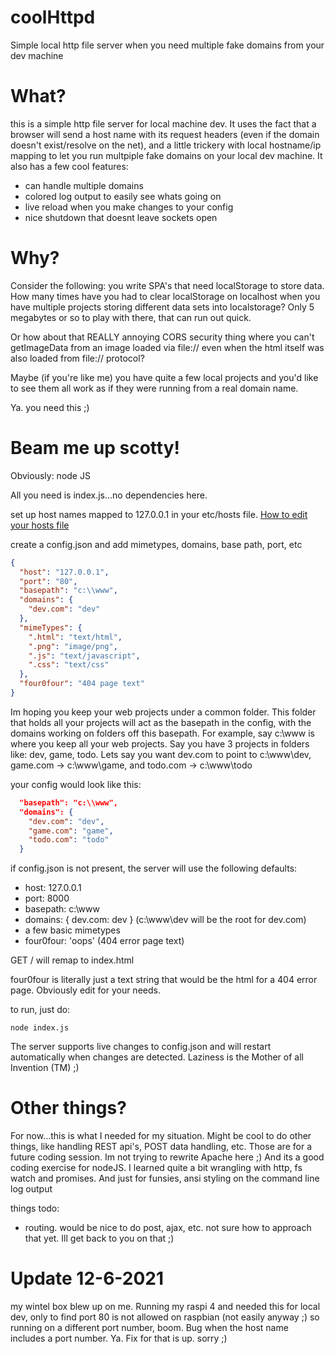 # coolHttpd
Simple local http file server when you need multiple fake domains from your dev machine

# What?
this is a simple http file server for local machine dev. It uses the fact that a
browser	will send a host name with its request headers (even if the domain doesn't
exist/resolve on the net), and a little trickery with local hostname/ip mapping
to let you run multpiple fake domains on your local dev machine. It also has a
few cool features:
* can handle multiple domains
* colored log output to easily see whats going on
* live reload when you make changes to your config
* nice shutdown that doesnt leave sockets open

# Why?
Consider the following: you write SPA's that need localStorage to store data. How 
many times have you had to clear localStorage on localhost when you have multiple projects storing
different data sets into localstorage? Only 5	megabytes or so to play with there, that can run out quick. 

Or how about that REALLY annoying CORS security thing where you can't getImageData
from an image loaded via file:// even when the html itself was also loaded from file://
protocol? 

Maybe (if you're like me) you have quite a few local projects and you'd like to 
see them all work as if they were running from a real domain name.

Ya. you need this ;)

# Beam me up scotty!
Obviously: node JS

All you need is index.js...no dependencies here.

set up host names mapped to 127.0.0.1 in your etc/hosts file. [How to edit your hosts file](https://www.howtogeek.com/howto/27350/beginner-geek-how-to-edit-your-hosts-file/)

create a config.json and add mimetypes, domains, base path, port, etc
```json
{
  "host": "127.0.0.1",
  "port": "80",
  "basepath": "c:\\www",
  "domains": {
    "dev.com": "dev"
  },
  "mimeTypes": {
    ".html": "text/html",
    ".png": "image/png",
    ".js": "text/javascript",
    ".css": "text/css"
  },
  "four0four": "404 page text"
}
```

Im hoping you keep your web projects under a common folder. This folder that holds all your projects will act as the basepath in the config, with the domains working on
folders off this basepath. For example, say c:\www is where you keep all your web projects. Say you have 3 projects in folders like: dev, game, todo. Lets say you want dev.com to point to c:\www\dev, game.com -> c:\www\game, and todo.com -> c:\www\todo

your config would look like this:
```json
  "basepath": "c:\\www",
  "domains": {
    "dev.com": "dev",
    "game.com": "game",
    "todo.com": "todo"
  }
```

if config.json is not present, the server will use the following defaults:
*	host: 127.0.0.1
*	port: 8000
*	basepath: c:\www
*	domains: { dev.com: dev } (c:\www\dev will be the root for dev.com)
*	a few basic mimetypes
*	four0four: 'oops' (404 error page text)

GET / will remap to index.html



four0four is literally just a text string that would be the html for a 404 error page. Obviously edit for your needs.

to run, just do:
```
node index.js
```

The server supports live changes to config.json and will restart automatically when changes are detected.
Laziness is the Mother of all Invention (TM) ;)

# Other things?
For now...this is what I needed for my situation. 
Might be cool to do other things, like handling REST api's, POST data handling, etc. Those are for a future coding session. Im not trying to rewrite Apache here ;)
And its a good coding exercise for nodeJS. I learned quite a bit wrangling with http, fs watch and promises. And just for funsies, ansi styling on the command line log output

things todo:
* routing. would be nice to do post, ajax, etc. not sure how to approach that yet. Ill get back to you on that ;) 

# Update 12-6-2021
my wintel box blew up on me. Running my raspi 4 and needed this for local dev, only to find port 80 is not allowed on raspbian (not easily anyway ;)
so running on a different port number, boom. Bug when the host name includes a port number. Ya. Fix for that is up. sorry ;)
